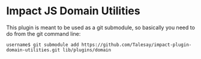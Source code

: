 # Impact JS Domain Utilities

This plugin is meant to be used as a git submodule, so basically you need to do from the git command line:

```
username$ git submodule add https://github.com/Talesay/impact-plugin-domain-utilities.git lib/plugins/domain
```